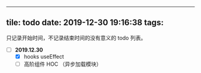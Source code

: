 <!--
 * @Author: your name
 * @Date: 2019-12-30 19:16:38
 * @LastEditTime: 2019-12-31 11:25:24
 * @LastEditors: your name
 * @Description: In User Settings Edit
 * @FilePath: \sheeep-37\source\_posts\todo.md
 -->
---
tile: todo
date: 2019-12-30 19:16:38
tags: 
---

只记录开始时间，不记录结束时间的没有意义的 todo 列表。

<!-- more -->

* [ ] **2019.12.30**
  * [X] hooks useEffect
  * [ ] 高阶组件 HOC （异步加载模块）
